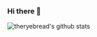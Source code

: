 ### Hi there 👋

![theryebread's github stats](https://github-readme-stats.vercel.app/api?username=theryebread&count_private=true&show_icons=true)

<!-- ![Most Used Language](https://github-readme-stats.vercel.app/api/top-langs/?username=theryebread) -->

<!--
**theryebread/theryebread** is a ✨ _special_ ✨ repository because its `README.md` (this file) appears on your GitHub profile.

Here are some ideas to get you started:

- 🔭 I’m currently working on ...
- 🌱 I’m currently learning ...
- 👯 I’m looking to collaborate on ...
- 🤔 I’m looking for help with ...
- 💬 Ask me about ...
- 📫 How to reach me: ...
- 😄 Pronouns: ...
- ⚡ Fun fact: ...
-->
